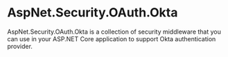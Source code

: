 # AspNet.Security.OAuth.Okta
AspNet.Security.OAuth.Okta is a collection of security middleware that you can use in your ASP.NET Core application to support Okta authentication provider.
